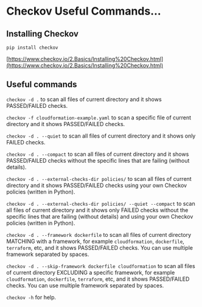 # Checkov Useful Commands...

## Installing Checkov

```
pip install checkov
```

[https://www.checkov.io/2.Basics/Installing%20Checkov.html](https://www.checkov.io/2.Basics/Installing%20Checkov.html)

## Useful commands

`checkov -d .` to scan all files of current directory and it shows PASSED/FAILED checks.

`checkov -f cloudformation-example.yaml` to scan a specific file of current directory and it shows PASSED/FAILED checks.

`checkov -d . --quiet` to scan all files of current directory and it shows only FAILED checks.

`checkov -d . --compact` to scan all files of current directory and it shows PASSED/FAILED checks without the specific lines that are failing (without details).

`checkov -d . --external-checks-dir policies/` to scan all files of current directory and it shows PASSED/FAILED checks using your own Checkov policies (written in Python).

`checkov -d . --external-checks-dir policies/ --quiet --compact` to scan all files of current directory and it shows only FAILED checks without the specific lines that are failing (without details) and using your own Checkov policies (written in Python).

`checkov -d . --framework dockerfile` to scan all files of current directory MATCHING with a framework, for example `cloudformation`, `dockerfile`, `terraform`, etc, and it shows PASSED/FAILED checks. You can use multiple framework separated by spaces.

`checkov -d . --skip-framework dockerfile cloudformation` to scan all files of current directory EXCLUDING a specific framework, for example `cloudformation`, `dockerfile`, `terraform`, etc, and it shows PASSED/FAILED checks. You can use multiple framework separated by spaces.

`checkov -h` for help.